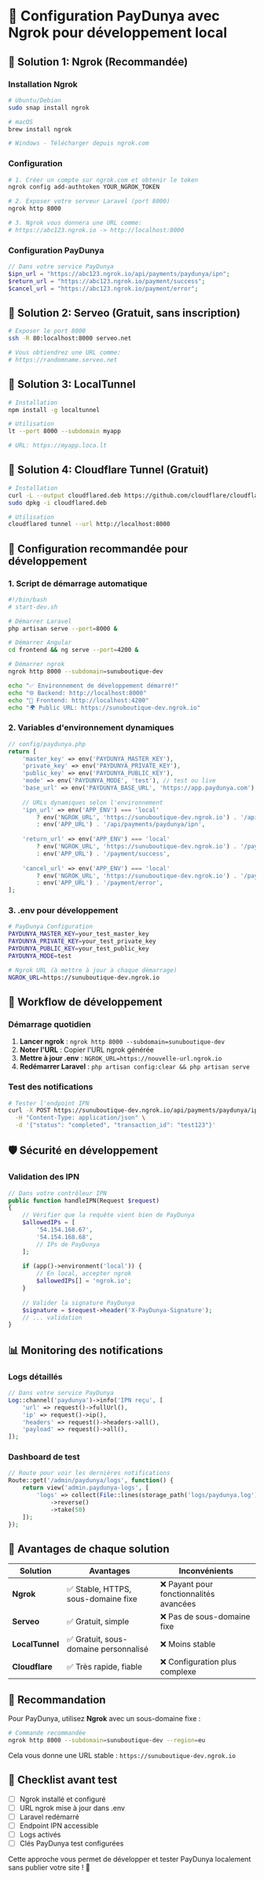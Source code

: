 # 🚀 Configuration PayDunya avec Ngrok pour développement local

## 🔧 Solution 1: Ngrok (Recommandée)

### Installation Ngrok
```bash
# Ubuntu/Debian
sudo snap install ngrok

# macOS
brew install ngrok

# Windows - Télécharger depuis ngrok.com
```

### Configuration
```bash
# 1. Créer un compte sur ngrok.com et obtenir le token
ngrok config add-authtoken YOUR_NGROK_TOKEN

# 2. Exposer votre serveur Laravel (port 8000)
ngrok http 8000

# 3. Ngrok vous donnera une URL comme:
# https://abc123.ngrok.io -> http://localhost:8000
```

### Configuration PayDunya
```php
// Dans votre service PayDunya
$ipn_url = "https://abc123.ngrok.io/api/payments/paydunya/ipn";
$return_url = "https://abc123.ngrok.io/payment/success";
$cancel_url = "https://abc123.ngrok.io/payment/error";
```

## 🔧 Solution 2: Serveo (Gratuit, sans inscription)

```bash
# Exposer le port 8000
ssh -R 80:localhost:8000 serveo.net

# Vous obtiendrez une URL comme:
# https://randomname.serveo.net
```

## 🔧 Solution 3: LocalTunnel

```bash
# Installation
npm install -g localtunnel

# Utilisation
lt --port 8000 --subdomain myapp

# URL: https://myapp.loca.lt
```

## 🔧 Solution 4: Cloudflare Tunnel (Gratuit)

```bash
# Installation
curl -L --output cloudflared.deb https://github.com/cloudflare/cloudflared/releases/latest/download/cloudflared-linux-amd64.deb
sudo dpkg -i cloudflared.deb

# Utilisation
cloudflared tunnel --url http://localhost:8000
```

## 📱 Configuration recommandée pour développement

### 1. Script de démarrage automatique
```bash
#!/bin/bash
# start-dev.sh

# Démarrer Laravel
php artisan serve --port=8000 &

# Démarrer Angular
cd frontend && ng serve --port=4200 &

# Démarrer ngrok
ngrok http 8000 --subdomain=sunuboutique-dev

echo "✅ Environnement de développement démarré!"
echo "🌐 Backend: http://localhost:8000"
echo "🎨 Frontend: http://localhost:4200"
echo "🌍 Public URL: https://sunuboutique-dev.ngrok.io"
```

### 2. Variables d'environnement dynamiques
```php
// config/paydunya.php
return [
    'master_key' => env('PAYDUNYA_MASTER_KEY'),
    'private_key' => env('PAYDUNYA_PRIVATE_KEY'),
    'public_key' => env('PAYDUNYA_PUBLIC_KEY'),
    'mode' => env('PAYDUNYA_MODE', 'test'), // test ou live
    'base_url' => env('PAYDUNYA_BASE_URL', 'https://app.paydunya.com'),
    
    // URLs dynamiques selon l'environnement
    'ipn_url' => env('APP_ENV') === 'local' 
        ? env('NGROK_URL', 'https://sunuboutique-dev.ngrok.io') . '/api/payments/paydunya/ipn'
        : env('APP_URL') . '/api/payments/paydunya/ipn',
        
    'return_url' => env('APP_ENV') === 'local'
        ? env('NGROK_URL', 'https://sunuboutique-dev.ngrok.io') . '/payment/success'
        : env('APP_URL') . '/payment/success',
        
    'cancel_url' => env('APP_ENV') === 'local'
        ? env('NGROK_URL', 'https://sunuboutique-dev.ngrok.io') . '/payment/error'
        : env('APP_URL') . '/payment/error',
];
```

### 3. .env pour développement
```bash
# PayDunya Configuration
PAYDUNYA_MASTER_KEY=your_test_master_key
PAYDUNYA_PRIVATE_KEY=your_test_private_key
PAYDUNYA_PUBLIC_KEY=your_test_public_key
PAYDUNYA_MODE=test

# Ngrok URL (à mettre à jour à chaque démarrage)
NGROK_URL=https://sunuboutique-dev.ngrok.io
```

## 🔄 Workflow de développement

### Démarrage quotidien
1. **Lancer ngrok** : `ngrok http 8000 --subdomain=sunuboutique-dev`
2. **Noter l'URL** : Copier l'URL ngrok générée
3. **Mettre à jour .env** : `NGROK_URL=https://nouvelle-url.ngrok.io`
4. **Redémarrer Laravel** : `php artisan config:clear && php artisan serve`

### Test des notifications
```bash
# Tester l'endpoint IPN
curl -X POST https://sunuboutique-dev.ngrok.io/api/payments/paydunya/ipn \
  -H "Content-Type: application/json" \
  -d '{"status": "completed", "transaction_id": "test123"}'
```

## 🛡️ Sécurité en développement

### Validation des IPN
```php
// Dans votre contrôleur IPN
public function handleIPN(Request $request)
{
    // Vérifier que la requête vient bien de PayDunya
    $allowedIPs = [
        '54.154.168.67',
        '54.154.168.68',
        // IPs de PayDunya
    ];
    
    if (app()->environment('local')) {
        // En local, accepter ngrok
        $allowedIPs[] = 'ngrok.io';
    }
    
    // Valider la signature PayDunya
    $signature = $request->header('X-PayDunya-Signature');
    // ... validation
}
```

## 📊 Monitoring des notifications

### Logs détaillés
```php
// Dans votre service PayDunya
Log::channel('paydunya')->info('IPN reçu', [
    'url' => request()->fullUrl(),
    'ip' => request()->ip(),
    'headers' => request()->headers->all(),
    'payload' => request()->all(),
]);
```

### Dashboard de test
```php
// Route pour voir les dernières notifications
Route::get('/admin/paydunya/logs', function() {
    return view('admin.paydunya-logs', [
        'logs' => collect(File::lines(storage_path('logs/paydunya.log')))
            ->reverse()
            ->take(50)
    ]);
});
```

## 🎯 Avantages de chaque solution

| Solution | Avantages | Inconvénients |
|----------|-----------|---------------|
| **Ngrok** | ✅ Stable, HTTPS, sous-domaine fixe | ❌ Payant pour fonctionnalités avancées |
| **Serveo** | ✅ Gratuit, simple | ❌ Pas de sous-domaine fixe |
| **LocalTunnel** | ✅ Gratuit, sous-domaine personnalisé | ❌ Moins stable |
| **Cloudflare** | ✅ Très rapide, fiable | ❌ Configuration plus complexe |

## 🚀 Recommandation

Pour PayDunya, utilisez **Ngrok** avec un sous-domaine fixe :

```bash
# Commande recommandée
ngrok http 8000 --subdomain=sunuboutique-dev --region=eu
```

Cela vous donne une URL stable : `https://sunuboutique-dev.ngrok.io`

## 📝 Checklist avant test

- [ ] Ngrok installé et configuré
- [ ] URL ngrok mise à jour dans .env
- [ ] Laravel redémarré
- [ ] Endpoint IPN accessible
- [ ] Logs activés
- [ ] Clés PayDunya test configurées

Cette approche vous permet de développer et tester PayDunya localement sans publier votre site ! 🎉